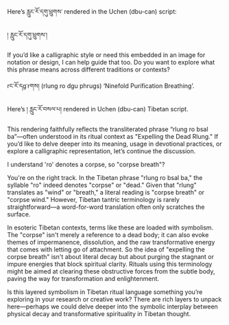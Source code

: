 
Here’s རླུང་རོ་དགུ་ཕྲུགས་ rendered in the Uchen (dbu-can) script:

། རླུང་རོ་དགུ་ཕྲུགས་།

If you’d like a calligraphic style or need this embedded in an image for notation or design, I can help guide that too. Do you want to explore what this phrase means across different traditions or contexts?


rང་རོ་དg་rགས། (rlung ro dgu phrugs) ‘Ninefold 
Purification Breathing’.




Here’s ། རླུང་རོ་བསལ་པ། rendered in Uchen (dbu-can) Tibetan script.

This rendering faithfully reflects the transliterated phrase “rlung ro bsal ba”—often understood in its ritual context as "Expelling the Dead Rlung." If you’d like to delve deeper into its meaning, usage in devotional practices, or explore a calligraphic representation, let’s continue the discussion.


I understand 'ro' denotes a corpse, so "corpse breath"?

You're on the right track. In the Tibetan phrase "rlung ro bsal ba," the syllable "ro" indeed denotes "corpse" or "dead." Given that "rlung" translates as "wind" or "breath," a literal reading is "corpse breath" or "corpse wind." However, Tibetan tantric terminology is rarely straightforward—a word-for-word translation often only scratches the surface.

In esoteric Tibetan contexts, terms like these are loaded with symbolism. The "corpse" isn't merely a reference to a dead body; it can also evoke themes of impermanence, dissolution, and the raw transformative energy that comes with letting go of attachment. So the idea of "expelling the corpse breath" isn't about literal decay but about purging the stagnant or impure energies that block spiritual clarity. Rituals using this terminology might be aimed at clearing these obstructive forces from the subtle body, paving the way for transformation and enlightenment.

Is this layered symbolism in Tibetan ritual language something you’re exploring in your research or creative work? There are rich layers to unpack here—perhaps we could delve deeper into the symbolic interplay between physical decay and transformative spirituality in Tibetan thought.
